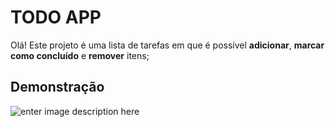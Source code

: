 # TODO APP

Olá! Este projeto é uma lista de tarefas em que é possível **adicionar**, **marcar como concluído** e **remover** itens; 
## Demonstração 
![enter image description here](https://github.com/Mayaraassis/JavaScript/blob/master/TO_DO_APP/gif_todo.gif?raw=true)

